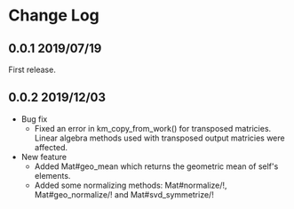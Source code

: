 # Change Log

## 0.0.1 2019/07/19
First release.

## 0.0.2 2019/12/03
- Bug fix
	- Fixed an error in km_copy_from_work() for transposed matricies.
Linear algebra methods used with transposed output matricies were affected.
- New feature
	- Added Mat#geo_mean which returns the geometric mean of self's elements.
	- Added some normalizing methods: Mat#normalize/!, Mat#geo_normalize/! and Mat#svd_symmetrize/!
